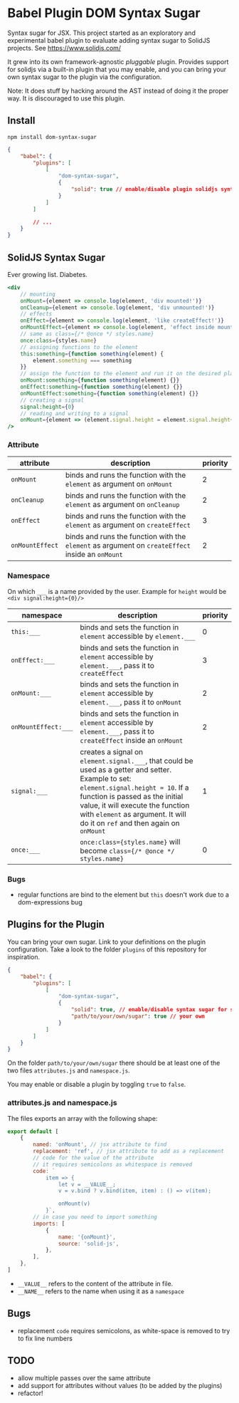 # Babel Plugin DOM Syntax Sugar

Syntax sugar for JSX. This project started as an exploratory and experimental babel plugin
to evaluate adding syntax sugar to SolidJS projects. See https://www.solidjs.com/

It grew into its own framework-agnostic _pluggable_ plugin. Provides support for solidjs
via a built-in plugin that you may enable, and you can bring your own syntax sugar to the
plugin via the configuration.

Note: It does stuff by hacking around the AST instead of doing it the proper way. It is
discouraged to use this plugin.

## Install

`npm install dom-syntax-sugar`

```json
{
	"babel": {
		"plugins": [
			[
				"dom-syntax-sugar",
				{
					"solid": true // enable/disable plugin solidjs syntax sugar
				}
			]
		]

		// ...
	}
}
```

## SolidJS Syntax Sugar

Ever growing list. Diabetes.

```jsx
<div
	// mounting
	onMount={element => console.log(element, 'div mounted!')}
	onCleanup={element => console.log(element, 'div unmounted!')}
	// effects
	onEffect={element => console.log(element, 'like createEffect!')}
	onMountEffect={element => console.log(element, 'effect inside mount!')}
	// same as class={/* @once */ styles.name}
	once:class={styles.name}
	// assigning functions to the element
	this:something={function something(element) {
		element.something === something
	}}
	// assign the function to the element and run it on the desired place
	onMount:something={function something(element) {}}
	onEffect:something={function something(element) {}}
	onMountEffect:something={function something(element) {}}
	// creating a signal
	signal:height={0}
	// reading and writing to a signal
	onMount={element => (element.signal.height = element.signal.height++)}
/>
```

### Attribute

| attribute       | description                                                                                      | priority |
| --------------- | ------------------------------------------------------------------------------------------------ | -------- |
| `onMount`       | binds and runs the function with the `element` as argument on `onMount`                          | 2        |
| `onCleanup`     | binds and runs the function with the `element` as argument on `onCleanup`                        | 2        |
| `onEffect`      | binds and runs the function with the `element` as argument on `createEffect`                     | 3        |
| `onMountEffect` | binds and runs the function with the `element` as argument on `createEffect` inside an `onMount` | 2        |

### Namespace

On which `___` is a name provided by the user. Example for `height` would be
`<div signal:height={0}/>`

| namespace           | description                                                                                                                                                                                                                                                                                  | priority |
| ------------------- | -------------------------------------------------------------------------------------------------------------------------------------------------------------------------------------------------------------------------------------------------------------------------------------------- | -------- |
| `this:___`          | binds and sets the function in `element` accessible by `element.___`                                                                                                                                                                                                                         | 0        |
| `onEffect:___`      | binds and sets the function in `element` accessible by `element.___`, pass it to `createEffect`                                                                                                                                                                                              | 3        |
| `onMount:___`       | binds and sets the function in `element` accessible by `element.___`, pass it to `onMount`                                                                                                                                                                                                   | 2        |
| `onMountEffect:___` | binds and sets the function in `element` accessible by `element.___`, pass it to `createEffect` inside an `onMount`                                                                                                                                                                          | 2        |
| `signal:___`        | creates a signal on `element.signal.___`, that could be used as a getter and setter. Example to set: `element.signal.height = 10`. If a function is passed as the initial value, it will execute the function with `element` as argument. It will do it on `ref` and then again on `onMount` | 1        |
| `once:___`          | `once:class={styles.name}` will become `class={/* @once */ styles.name}`                                                                                                                                                                                                                     | 0        |

### Bugs

- regular functions are bind to the element but `this` doesn't work due to a
  dom-expressions bug

## Plugins for the Plugin

You can bring your own sugar. Link to your definitions on the plugin configuration. Take a
look to the folder `plugins` of this repository for inspiration.

```json
{
	"babel": {
		"plugins": [
			[
				"dom-syntax-sugar",
				{
					"solid": true, // enable/disable syntax sugar for solidjs
					"path/to/your/own/sugar": true // your own
				}
			]
		]
	}
}
```

On the folder `path/to/your/own/sugar` there should be at least one of the two files
`attributes.js` and `namespace.js`.

You may enable or disable a plugin by toggling `true` to `false`.

### attributes.js and namespace.js

The files exports an array with the following shape:

```js
export default [
	{
		named: 'onMount', // jsx attribute to find
		replacement: 'ref', // jsx attribute to add as a replacement
		// code for the value of the attribute
		// it requires semicolons as whitespace is removed
		code: `
			item => {
				let v = __VALUE__;
				v = v.bind ? v.bind(item, item) : () => v(item);

				onMount(v)
			}`,
		// in case you need to import something
		imports: [
			{
				name: '{onMount}',
				source: 'solid-js',
			},
		],
	},
]
```

- `__VALUE__` refers to the content of the attribute in file.
- `__NAME__` refers to the name when using it as a `namespace`

## Bugs

- replacement `code` requires semicolons, as white-space is removed to try to fix line
  numbers

## TODO

- allow multiple passes over the same attribute
- add support for attributes without values (to be added by the plugins)
- refactor!
